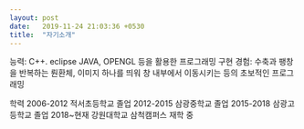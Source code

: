 ```yaml
---
layout: post
date:   2019-11-24 21:03:36 +0530
title:  "자기소개"
---
```

능력: C++. eclipse JAVA, OPENGL 등을 활용한 프로그래밍 구현
경험: 수축과 팽창을 반복하는 뤈환체, 이미지 하나를 띄워 창 내부에서 이동시키는 등의 초보적인 프로그래밍

학력
2006-2012 적서초등학교 졸업
2012-2015 삼광중학교 졸업
2015-2018 삼광고등학교 졸업
2018~현재 강원대학교 삼척캠퍼스 재학 중